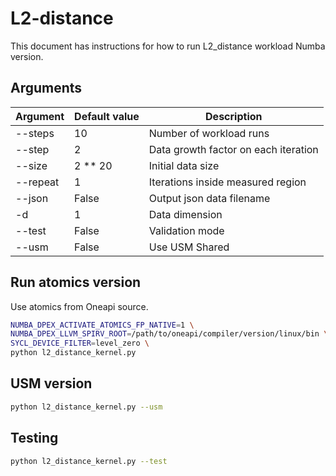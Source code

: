 # L2-distance

This document has instructions for how to run L2_distance workload Numba version.

## Arguments

| Argument | Default value     | Description     |
| ---------| ------------------| --------------- |
|--steps|10|Number of workload runs|
|--step|2|Data growth factor on each iteration|
|--size|2 ** 20|Initial data size|
|--repeat|1|Iterations inside measured region|
|--json|False|Output json data filename|
|-d|1|Data dimension|
|--test|False|Validation mode|
|--usm|False|Use USM Shared|

## Run atomics version

Use atomics from Oneapi source.

```bash
NUMBA_DPEX_ACTIVATE_ATOMICS_FP_NATIVE=1 \
NUMBA_DPEX_LLVM_SPIRV_ROOT=/path/to/oneapi/compiler/version/linux/bin \
SYCL_DEVICE_FILTER=level_zero \
python l2_distance_kernel.py
```

## USM version

```bash
python l2_distance_kernel.py --usm
```

## Testing

```bash
python l2_distance_kernel.py --test
```
